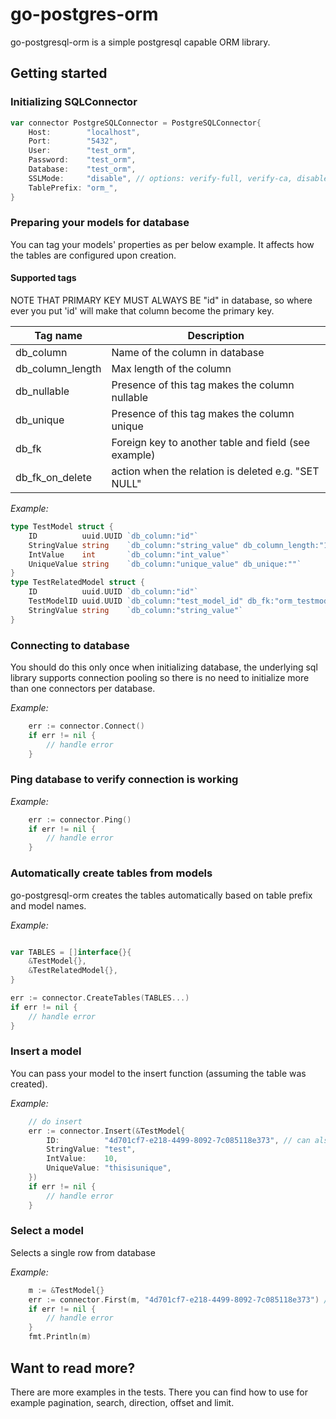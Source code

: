 # go-postgres-orm

go-postgresql-orm is a simple postgresql capable ORM library.

## Getting started

### Initializing SQLConnector

```go
var connector PostgreSQLConnector = PostgreSQLConnector{
	Host:        "localhost",
	Port:        "5432",
	User:        "test_orm",
	Password:    "test_orm",
	Database:    "test_orm",
	SSLMode:     "disable", // options: verify-full, verify-ca, disable
	TablePrefix: "orm_",
}
```

### Preparing your models for database

You can tag your models' properties as per below example. It affects how the tables are configured upon creation.

#### Supported tags

NOTE THAT PRIMARY KEY MUST ALWAYS BE "id" in database, so where ever you put 'id' will make that column become the primary key.

| Tag name         | Description                                          |
| ---------------- | ---------------------------------------------------- |
| db_column        | Name of the column in database                       |
| db_column_length | Max length of the column                             |
| db_nullable      | Presence of this tag makes the column nullable       |
| db_unique        | Presence of this tag makes the column unique         |
| db_fk            | Foreign key to another table and field (see example) |
| db_fk_on_delete  | action when the relation is deleted e.g. "SET NULL"  |

_Example:_

```go
type TestModel struct {
	ID          uuid.UUID `db_column:"id"`
	StringValue string    `db_column:"string_value" db_column_length:"10"`
	IntValue    int       `db_column:"int_value"`
	UniqueValue string    `db_column:"unique_value" db_unique:""`
}
type TestRelatedModel struct {
	ID          uuid.UUID `db_column:"id"`
	TestModelID uuid.UUID `db_column:"test_model_id" db_fk:"orm_testmodel(id)" db_nullable:"" db_fk_on_delete:"set null"`
	StringValue string    `db_column:"string_value"`
}
```

### Connecting to database

You should do this only once when initializing database, the underlying sql library supports connection pooling so there is no need to initialize more than one connectors per database.

_Example:_

```go
	err := connector.Connect()
	if err != nil {
		// handle error
	}
```

### Ping database to verify connection is working

_Example:_

```go
	err := connector.Ping()
	if err != nil {
		// handle error
	}
```

### Automatically create tables from models

go-postgresql-orm creates the tables automatically based on table prefix and model names.

_Example:_

```go

var TABLES = []interface{}{
	&TestModel{},
	&TestRelatedModel{},
}

err := connector.CreateTables(TABLES...)
if err != nil {
    // handle error
}

```

### Insert a model

You can pass your model to the insert function (assuming the table was created).

_Example:_

```go
    // do insert
	err := connector.Insert(&TestModel{
		ID:          "4d701cf7-e218-4499-8092-7c085118e373", // can also be uuid.UUID
		StringValue: "test",
		IntValue:    10,
		UniqueValue: "thisisunique",
	})
	if err != nil {
		// handle error
	}
```

### Select a model

Selects a single row from database

_Example:_

```go
	m := &TestModel{}
	err := connector.First(m, "4d701cf7-e218-4499-8092-7c085118e373") // can also be uuid.UUID
	if err != nil {
		// handle error
	}
    fmt.Println(m)
```

## Want to read more?

There are more examples in the tests. There you can find how to use for example pagination, search, direction, offset and limit.
